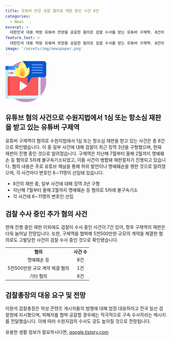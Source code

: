 ```yaml
---
title: 유튜버 쯔양 공갈 혐의로 재판 중인 사건 8건
categories:
  - News
excerpt: >
  대한민국 대표 먹방 유튜버 쯔양을 공갈한 혐의로 검찰 수사를 받는 유튜버 구제역. 8건의 혐의 중 몇 건에서 징역 3년을 선고받았으며, 명예훼손 등 혐의가 중심이다. 변호인은 9명으로, 다양한 혐의로 재판 받고 있는 상황. 향후 재판이 늘어날 것으로 예상되며, 수원지검의 강도 높은 수사로 더 많은 사건 발견될 전망. 이원석 검찰총장의 지침에 따라 수사가 강화될 예정.
feature_text: >
  대한민국 대표 먹방 유튜버 쯔양을 공갈한 혐의로 검찰 수사를 받는 유튜버 구제역. 8건의 혐의 중 몇 건에서 징역 3년을 선고받았으며, 명예훼손 등 혐의가 중심이다. 변호인은 9명으로, 다양한 혐의로 재판 받고 있는 상황. 향후 재판이 늘어날 것으로 예상되며, 수원지검의 강도 높은 수사로 더 많은 사건 발견될 전망. 이원석 검찰총장의 지침에 따라 수사가 강화될 예정.
image: '/assets/img/newspaper.png'
---
```


<p><img src="/assets/img/news.png" alt="rentncar 속보" /></p>

<h2 data-ke-size="size26">유튜브 혐의 사건으로 수원지법에서 1심 또는 항소심 재판을 받고 있는 유튜버 구제역</h2>

<p data-ke-size="size16">유튜버 구제역이 혐의로 수원지법에서 1심 또는 항소심 재판을 받고 있는 사건은 총 8건으로 확인됐습니다. 이 중 일부 사건에 대해 검찰이 최근 징역 3년을 구형했으며, 현재 재판이 진행 중인 것으로 알려졌습니다. 구제역은 지난해 7월부터 올해 2월까지 명예훼손 등 혐의로 5차례 불구속기소되었고, 이들 사건이 병합돼 재판절차가 진행되고 있습니다. 혐의 내용은 주로 유튜브 채널을 통해 허위 발언이나 명예훼손을 행한 것으로 알려졌으며, 각 사건마다 변호인 6∼11명이 선임돼 있습니다.</p>

<ul>
  <li>8건의 재판 중, 일부 사건에 대해 징역 3년 구형</li>
  <li>지난해 7월부터 올해 2월까지 명예훼손 등 혐의로 5차례 불구속기소</li>
  <li>각 사건에 6∼11명의 변호인 선임</li>
</ul>

<h2 data-ke-size="size26">검찰 수사 중인 추가 혐의 사건</h2>

<p data-ke-size="size16">현재 진행 중인 재판 이외에도 검찰이 수사 중인 사건이 7건 있어, 향후 구제역의 재판은 더욱 늘어날 전망입니다. 또한, 구제역을 협박해 5천500만원 규모의 계약을 체결한 혐의로도 고발당한 사건이 검찰 수사 중인 것으로 확인됐습니다.</p>

<table style="width: 100%;" data-ke-size="size16">
<tbody>
<tr>
<td style="text-align: center; height: 17px;"><b>혐의</b></td>
<td style="text-align: center; height: 17px;"><b>사건 수</b></td>
</tr>
<tr>
  <td style="text-align: center; height: 17px;">명예훼손 등</td>
  <td style="text-align: center; height: 17px;">8건</td>
</tr>
<tr>
  <td style="text-align: center; height: 17px;">5천500만원 규모 계약 체결 혐의</td>
  <td style="text-align: center; height: 17px;">1건</td>
</tr>
<tr>
  <td style="text-align: center; height: 17px;">기타 혐의</td>
  <td style="text-align: center; height: 17px;">6건</td>
</tr>
</tbody>
</table>

<h2 data-ke-size="size26">검찰총장의 대응 요구 및 전망</h2>

<p data-ke-size="size16">이원석 검찰총장은 악성 콘텐츠 게시자들의 범행에 대해 엄정 대응하라고 전국 일선 검찰청에 지시했으며, 피해자를 협박·공갈할 경우에는 적극적으로 구속 수사하라는 메시지를 전달했습니다. 이에 따라 수원지검의 수사도 강도 높아질 것으로 전망됩니다.</p>
유용한 생활 정보가 필요하시다면, <a href="https://qoogle.tistory.com" rel="dofollow">qoogle.tistory.com</a>


